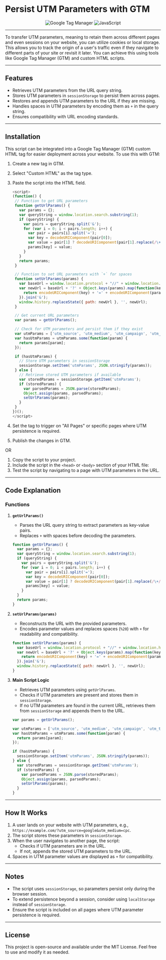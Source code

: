 # Persist UTM Parameters with GTM

<div align="center">
  <img src="https://img.shields.io/badge/Google%20Tag%20Manager-246FDB.svg?style=for-the-badge&logo=Google-Tag-Manager&logoColor=white" alt="Google Tag Manager" />
  <img src="https://img.shields.io/badge/JavaScript-F7DF1E?style=for-the-badge&logo=javascript&logoColor=black" alt="JavaScript" />
</div>

---
To transfer UTM parameters, meaning to retain them across different pages and even sessions on your website, you can utilize cookies or local storage. This allows you to track the origin of a user's traffic even if they navigate to different parts of your site or revisit it later. You can achieve this using tools like Google Tag Manager (GTM) and custom HTML scripts.

---

## Features

- Retrieves UTM parameters from the URL query string.
- Stores UTM parameters in `sessionStorage` to persist them across pages.
- Restores and appends UTM parameters to the URL if they are missing.
- Handles spaces in UTM parameters by encoding them as `+` in the query string.
- Ensures compatibility with URL encoding standards.

---

## Installation

This script can be integrated into a Google Tag Manager (GTM) custom HTML tag for easier deployment across your website. To use this with GTM:

1. Create a new tag in GTM.
2. Select "Custom HTML" as the tag type.
3. Paste the script into the HTML field.
   ```javascript
   <script>
   (function() {
    // Function to get URL parameters
    function getUrlParams() {
      var params = {};
      var queryString = window.location.search.substring(1);
      if (queryString) {
        var pairs = queryString.split('&');
        for (var i = 0; i < pairs.length; i++) {
          var pair = pairs[i].split('=');
          var key = decodeURIComponent(pair[0]);
          var value = pair[1] ? decodeURIComponent(pair[1].replace(/\+/g, ' ')) : ''; // Handle + as space
          params[key] = value;
        }
      }
      return params;
    }

    // Function to set URL parameters with `+` for spaces
    function setUrlParams(params) {
      var baseUrl = window.location.protocol + "//" + window.location.host + window.location.pathname;
      var newUrl = baseUrl + '?' + Object.keys(params).map(function(key) {
        return encodeURIComponent(key) + '=' + encodeURIComponent(params[key]).replace(/%20/g, '+'); // Replace %20 with +
      }).join('&');
      window.history.replaceState({ path: newUrl }, '', newUrl);
    }

    // Get current URL parameters
    var params = getUrlParams();

    // Check for UTM parameters and persist them if they exist
    var utmParams = ['utm_source', 'utm_medium', 'utm_campaign', 'utm_term', 'utm_content', 'fbclid', 'gclid'];
    var hasUtmParams = utmParams.some(function(param) {
      return params[param];
    });

    if (hasUtmParams) {
      // Store UTM parameters in sessionStorage
      sessionStorage.setItem('utmParams', JSON.stringify(params));
    } else {
      // Retrieve stored UTM parameters if available
      var storedParams = sessionStorage.getItem('utmParams');
      if (storedParams) {
        var parsedParams = JSON.parse(storedParams);
        Object.assign(params, parsedParams);
        setUrlParams(params);
      }
    }
   })();
   </script>
   ```
   
5. Set the tag to trigger on "All Pages" or specific pages where UTM persistence is required.
6. Publish the changes in GTM.

OR

1. Copy the script to your project.
2. Include the script in the `<head>` or `<body>` section of your HTML file:
3. Test the script by navigating to a page with UTM parameters in the URL.

---
## Code Explanation

### Functions

1. **`getUrlParams()`**
   - Parses the URL query string to extract parameters as key-value pairs.
   - Replaces `+` with spaces before decoding the parameters.

   ```javascript
   function getUrlParams() {
     var params = {};
     var queryString = window.location.search.substring(1);
     if (queryString) {
       var pairs = queryString.split('&');
       for (var i = 0; i < pairs.length; i++) {
         var pair = pairs[i].split('=');
         var key = decodeURIComponent(pair[0]);
         var value = pair[1] ? decodeURIComponent(pair[1].replace(/\+/g, ' ')) : '';
         params[key] = value;
       }
     }
     return params;
   }
   ```

2. **`setUrlParams(params)`**
   - Reconstructs the URL with the provided parameters.
   - Encodes parameter values and replaces spaces (`%20`) with `+` for readability and compatibility.

   ```javascript
   function setUrlParams(params) {
     var baseUrl = window.location.protocol + "//" + window.location.host + window.location.pathname;
     var newUrl = baseUrl + '?' + Object.keys(params).map(function(key) {
       return encodeURIComponent(key) + '=' + encodeURIComponent(params[key]).replace(/%20/g, '+');
     }).join('&');
     window.history.replaceState({ path: newUrl }, '', newUrl);
   }
   ```

3. **Main Script Logic**
   - Retrieves UTM parameters using `getUrlParams`.
   - Checks if UTM parameters are present and stores them in `sessionStorage`.
   - If no UTM parameters are found in the current URL, retrieves them from `sessionStorage` and appends them to the URL.

   ```javascript
   var params = getUrlParams();

   var utmParams = ['utm_source', 'utm_medium', 'utm_campaign', 'utm_term', 'utm_content', 'fbclid', 'gclid'];
   var hasUtmParams = utmParams.some(function(param) {
     return params[param];
   });

   if (hasUtmParams) {
     sessionStorage.setItem('utmParams', JSON.stringify(params));
   } else {
     var storedParams = sessionStorage.getItem('utmParams');
     if (storedParams) {
       var parsedParams = JSON.parse(storedParams);
       Object.assign(params, parsedParams);
       setUrlParams(params);
     }
   }
   ```

---

## How It Works

1. A user lands on your website with UTM parameters, e.g., `https://example.com/?utm_source=google&utm_medium=cpc`.
2. The script stores these parameters in `sessionStorage`.
3. When the user navigates to another page, the script:
   - Checks if UTM parameters are in the URL.
   - If not, appends the stored UTM parameters to the URL.
4. Spaces in UTM parameter values are displayed as `+` for compatibility.

---

## Notes

- The script uses `sessionStorage`, so parameters persist only during the browser session.
- To extend persistence beyond a session, consider using `localStorage` instead of `sessionStorage`.
- Ensure the script is included on all pages where UTM parameter persistence is required.

---

## License

This project is open-source and available under the MIT License. Feel free to use and modify it as needed.

